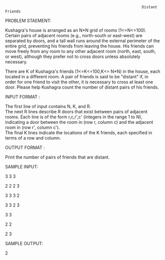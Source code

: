                                                                   Distant Friends
PROBLEM STAEMENT:

Kushagra's house is arranged as an N*N grid of rooms (1<=N<=100). Certain pairs of adjacent rooms (e.g., north-south or east-west) are separated by doors, and a tall wall runs around the external perimeter of the entire grid, preventing his friends from leaving the house. His friends can move freely from any room to any other adjacent room (north, east, south, or west), although they prefer not to cross doors unless absolutely necessary.

There are K of Kushagra's friends (1<=K<=100,K<= N*N) in the house, each located in a different room. A pair of friends is said to be "distant" if, in order for one friend to visit the other, it is necessary to cross at least one door. Please help Kushagra count the number of distant pairs of his friends.

INPUT FORMAT :
  
The first line of input contains N, K, and R.  
The next R lines describe R doors that exist between pairs of adjacent rooms. Each line is of the form r,c,r',c' (integers in the range 1 to N), indicating a door between the room in (row r, column c) and the adjacent room in (row r', column c').  
The final K lines indicate the locations of the K friends, each specified in terms of a row and column.  

 OUTPUT FORMAT : 
 
Print the number of pairs of friends that are distant.

SAMPLE INPUT:

3 3 3

2 2 2 3

3 3 3 2

3 3 2 3

3 3

2 2

2 3

SAMPLE OUTPUT:

2
